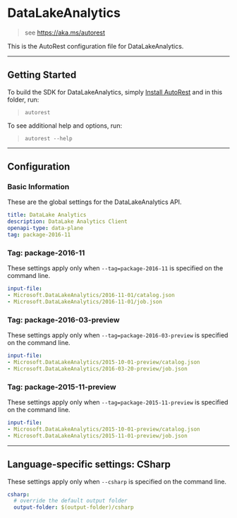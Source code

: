 # DataLakeAnalytics
    
> see https://aka.ms/autorest

This is the AutoRest configuration file for DataLakeAnalytics.



---
## Getting Started 
To build the SDK for DataLakeAnalytics, simply [Install AutoRest](https://aka.ms/autorest/install) and in this folder, run:

> `autorest`

To see additional help and options, run:

> `autorest --help`
---

## Configuration



### Basic Information 
These are the global settings for the DataLakeAnalytics API.

``` yaml
title: DataLake Analytics
description: DataLake Analytics Client
openapi-type: data-plane
tag: package-2016-11
```


### Tag: package-2016-11

These settings apply only when `--tag=package-2016-11` is specified on the command line.

``` yaml $(tag) == 'package-2016-11'
input-file:
- Microsoft.DataLakeAnalytics/2016-11-01/catalog.json
- Microsoft.DataLakeAnalytics/2016-11-01/job.json
```
 
### Tag: package-2016-03-preview

These settings apply only when `--tag=package-2016-03-preview` is specified on the command line.

``` yaml $(tag) == 'package-2016-03-preview'
input-file:
- Microsoft.DataLakeAnalytics/2015-10-01-preview/catalog.json
- Microsoft.DataLakeAnalytics/2016-03-20-preview/job.json
```
 
### Tag: package-2015-11-preview

These settings apply only when `--tag=package-2015-11-preview` is specified on the command line.

``` yaml $(tag) == 'package-2015-11-preview'
input-file:
- Microsoft.DataLakeAnalytics/2015-10-01-preview/catalog.json
- Microsoft.DataLakeAnalytics/2015-11-01-preview/job.json
```


---
## Language-specific settings: CSharp

These settings apply only when `--csharp` is specified on the command line.

``` yaml $(csharp)
csharp:
  # override the default output folder
  output-folder: $(output-folder)/csharp
```

